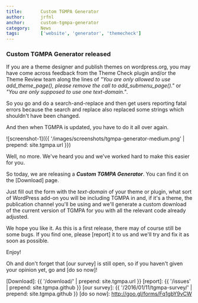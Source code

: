 ```yaml
---
title:       Custom TGMPA Generator
author:      jrfnl
anchor:      custom-tgmpa-generator
category:    News
tags:        ['website', 'generator', 'themecheck']
---
```


### Custom TGMPA Generator released

If you are a theme designer and publish themes on wordpress.org, you may have come across feedback from the Theme Check plugin and/or the Theme Review team along the lines of _"You are only allowed to use add_theme_page(), please remove the call to add_submenu_page()."_ or _"You are only supposed to use one text-domain."_.

So you go and do a search-and-replace and then get users reporting fatal errors because the search and replace also replaced some strings which shouldn't have been changed.

And then when TGMPA is updated, you have to do it all over again.

<p class="align-right">
	![screenshot-1]({{ '/images/screenshots/tgmpa-generator-medium.png' | prepend: site.tgmpa.url }})
</p>

Well, no more. We've heard you and we've worked hard to make this easier for you.

So today, we are releasing a _**Custom TGMPA Generator**_. You can find it on the [Download] page.

Just fill out the form with the _text-domain_ of your theme or plugin, what sort of WordPress add-on you will be including TGMPA in and, if it's a theme, the publication channel you'll be using and we'll generate a custom download of the current version of TGMPA for you with all the relevant code already adjusted.

We hope you like it. As this is a first release, there may of course still be some bugs. If you find one, please [report] it to us and we'll try and fix it as soon as possible.

Enjoy!

Oh and don't forget that [our survey] is still open, so if you haven't given your opinion yet, go and [do so now]!



[Download]: {{ '/download/' | prepend: site.tgmpa.url }}
[report]: {{ '/issues' | prepend: site.tgmpa.github }}
[our survey]: {{ '/2016/01/11/tgmpa-survey/' | prepend: site.tgmpa.github }}
[do so now]: http://goo.gl/forms/Fq1gbY9vCW